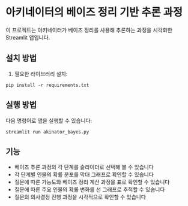 # 아키네이터의 베이즈 정리 기반 추론 과정

이 프로젝트는 아키네이터가 베이즈 정리를 사용해 추론하는 과정을 시각화한 Streamlit 앱입니다.

## 설치 방법

1. 필요한 라이브러리 설치:
```
pip install -r requirements.txt
```

## 실행 방법

다음 명령어로 앱을 실행할 수 있습니다:
```
streamlit run akinator_bayes.py
```

## 기능

- 베이즈 추론 과정의 각 단계를 슬라이더로 선택해 볼 수 있습니다
- 각 단계별 인물의 확률 분포를 막대 그래프로 확인할 수 있습니다
- 질문에 따른 가능도와 베이즈 정리 계산 과정을 표로 확인할 수 있습니다
- 질문에 따른 주요 인물의 확률 변화를 선 그래프로 추적할 수 있습니다
- 질문의 의사결정 진행 과정을 시각적으로 확인할 수 있습니다 
